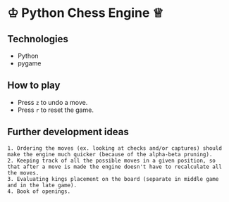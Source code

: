 
# ♔ Python Chess Engine ♕



## Technologies

* Python
* pygame 

## How to play

* Press `z` to undo a move.
* Press `r` to reset the game.
## Further development ideas
    1. Ordering the moves (ex. looking at checks and/or captures) should make the engine much quicker (because of the alpha-beta pruning).
    2. Keeping track of all the possible moves in a given position, so that after a move is made the engine doesn't have to recalculate all the moves.
    3. Evaluating kings placement on the board (separate in middle game and in the late game).
    4. Book of openings.
